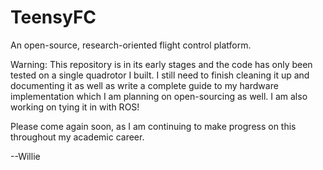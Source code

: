 # TeensyFC

An open-source, research-oriented flight control platform.

Warning: This repository is in its early stages and the code has only been tested on a single quadrotor I built. I still need to finish cleaning it up and documenting it as well as write a complete guide to my hardware implementation which I am planning on open-sourcing as well. I am also working on tying it in with ROS!

Please come again soon, as I am continuing to make progress on this throughout my academic career. 

--Willie
